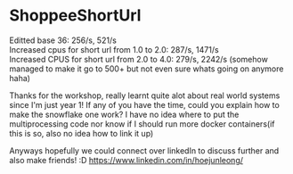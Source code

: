 # ShoppeeShortUrl  
Editted base 36: 256/s, 521/s  
Increased cpus for short url from 1.0 to 2.0: 287/s, 1471/s  
Increased CPUS for short url from 2.0 to 4.0: 279/s, 2242/s (somehow managed to make it go to 500+ but not even sure whats going on anymore haha)


Thanks for the workshop, really learnt quite alot about real world systems since I'm just year 1! 
If any of you have the time, could you explain how to make the snowflake one work? I have no idea where to put the multiprocessing code nor know if I should run more docker containers(if this is so, also no idea how to link it up)

Anyways hopefully we could connect over linkedIn to discuss further and also make friends! :D
https://www.linkedin.com/in/hoejunleong/
